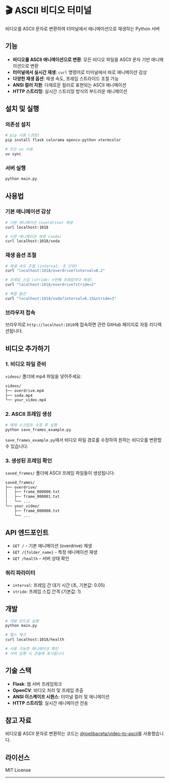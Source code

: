 # 🎬 ASCII 비디오 터미널

비디오를 ASCII 문자로 변환하여 터미널에서 애니메이션으로 재생하는 Python 서버

## 기능

- **비디오를 ASCII 애니메이션으로 변환**: 모든 비디오 파일을 ASCII 문자 기반 애니메이션으로 변환
- **터미널에서 실시간 재생**: `curl` 명령어로 터미널에서 바로 애니메이션 감상
- **다양한 재생 옵션**: 재생 속도, 프레임 스트라이드 조절 가능
- **ANSI 컬러 지원**: 다채로운 컬러로 표현되는 ASCII 애니메이션
- **HTTP 스트리밍**: 실시간 스트리밍 방식의 부드러운 애니메이션

## 설치 및 실행

### 의존성 설치

```bash
# pip 사용 (권장)
pip install flask colorama opencv-python xtermcolor

# 또는 uv 사용
uv sync
```

### 서버 실행

```bash
python main.py
```

## 사용법

### 기본 애니메이션 감상

```bash
# 기본 애니메이션 (overdrive) 재생
curl localhost:1018

# 다른 애니메이션 재생 (soda)
curl localhost:1018/soda
```

### 재생 옵션 조절

```bash
# 재생 속도 조절 (interval: 초 단위)
curl "localhost:1018/overdrive?interval=0.2"

# 프레임 스킵 (stride: n번째 프레임마다 재생)
curl "localhost:1018/overdrive?stride=2"

# 복합 옵션
curl "localhost:1018/soda?interval=0.15&stride=3"
```

### 브라우저 접속

브라우저로 `http://localhost:1018`에 접속하면 관련 GitHub 페이지로 자동 리디렉션됩니다.

## 비디오 추가하기

### 1. 비디오 파일 준비

`videos/` 폴더에 mp4 파일을 넣어주세요:

```bash
videos/
├── overdrive.mp4
├── soda.mp4
└── your_video.mp4
```

### 2. ASCII 프레임 생성

```bash
# 예제 스크립트 수정 후 실행
python save_frames_example.py
```

`save_frames_example.py`에서 비디오 파일 경로를 수정하여 원하는 비디오를 변환할 수 있습니다.

### 3. 생성된 프레임 확인

`saved_frames/` 폴더에 ASCII 프레임 파일들이 생성됩니다:

```bash
saved_frames/
├── overdrive/
│   ├── frame_000000.txt
│   ├── frame_000001.txt
│   └── ...
└── your_video/
    ├── frame_000000.txt
    └── ...
```

## API 엔드포인트

- `GET /` - 기본 애니메이션 (overdrive) 재생
- `GET /{folder_name}` - 특정 애니메이션 재생
- `GET /health` - 서버 상태 확인

### 쿼리 파라미터

- `interval`: 프레임 간 대기 시간 (초, 기본값: 0.05)
- `stride`: 프레임 스킵 간격 (기본값: 1)

## 개발

```bash
# 개발 모드로 실행
python main.py

# 헬스 체크
curl localhost:1018/health

# 사용 가능한 애니메이션 확인
# 서버 실행 시 콘솔에 표시됩니다
```

## 기술 스택

- **Flask**: 웹 서버 프레임워크
- **OpenCV**: 비디오 처리 및 프레임 추출
- **ANSI 이스케이프 시퀀스**: 터미널 컬러 및 애니메이션
- **HTTP 스트리밍**: 실시간 애니메이션 전송

## 참고 자료

비디오를 ASCII 문자로 변환하는 코드는 [@joelibaceta/video-to-ascii](https://github.com/joelibaceta/video-to-ascii)를 사용했습니다.

## 라이선스

MIT License

---

